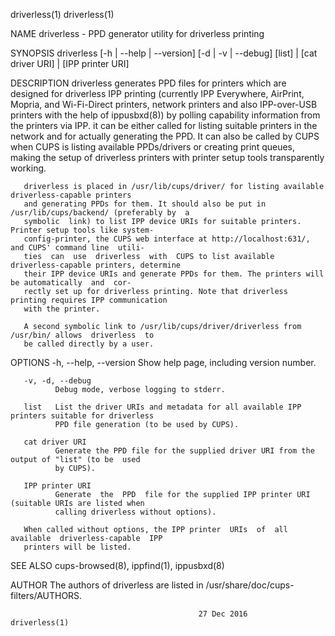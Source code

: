 driverless(1)                                                                            driverless(1)

NAME
       driverless - PPD generator utility for driverless printing

SYNOPSIS
       driverless [-h | --help | --version] [-d | -v | --debug] [list] | [cat driver URI] | [IPP printer URI]

DESCRIPTION
       driverless  generates  PPD  files  for  printers which are designed for driverless IPP printing
       (currently IPP Everywhere, AirPrint, Mopria, and Wi-Fi-Direct printers,  network  printers  and
       also IPP-over-USB printers with the help of ippusbxd(8)) by polling capability information from
       the printers via IPP. it can be either called for listing suitable printers in the network  and
       for  actually  generating the PPD. It can also be called by CUPS when CUPS is listing available
       PPDs/drivers or creating print queues, making the setup of  driverless  printers  with  printer
       setup tools transparently working.

       driverless is placed in /usr/lib/cups/driver/ for listing available driverless-capable printers
       and generating PPDs for them. It should also be put in /usr/lib/cups/backend/ (preferably by  a
       symbolic  link) to list IPP device URIs for suitable printers. Printer setup tools like system-
       config-printer, the CUPS web interface at http://localhost:631/, and CUPS' command line  utili‐
       ties  can  use  driverless  with  CUPS to list available driverless-capable printers, determine
       their IPP device URIs and generate PPDs for them. The printers will be automatically  and  cor‐
       rectly set up for driverless printing. Note that driverless printing requires IPP communication
       with the printer.

       A second symbolic link to /usr/lib/cups/driver/driverless from /usr/bin/ allows  driverless  to
       be called directly by a user.

OPTIONS
       -h, --help, --version
              Show help page, including version number.

       -v, -d, --debug
              Debug mode, verbose logging to stderr.

       list   List the driver URIs and metadata for all available IPP printers suitable for driverless
              PPD file generation (to be used by CUPS).

       cat driver URI
              Generate the PPD file for the supplied driver URI from the output of "list" (to be  used
              by CUPS).

       IPP printer URI
              Generate  the  PPD  file for the supplied IPP printer URI (suitable URIs are listed when
              calling driverless without options).

       When called without options, the IPP printer  URIs  of  all  available  driverless-capable  IPP
       printers will be listed.

SEE ALSO
       cups-browsed(8), ippfind(1), ippusbxd(8)

AUTHOR
       The authors of driverless are listed in /usr/share/doc/cups-filters/AUTHORS.

                                              27 Dec 2016                                driverless(1)
